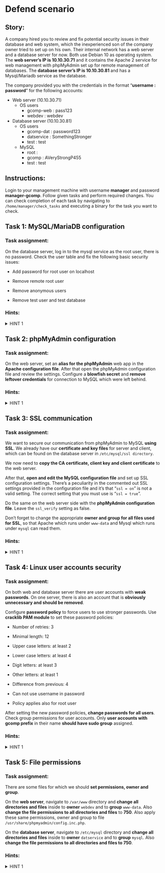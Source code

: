 ﻿# Defend scenario

## Story:

A company hired you to review and fix potential security issues in their database and web system, which the inexperienced son of the company owner tried to set up on his own. Their internal network has a web server and a database server for now. Both use Debian 10 as operating system. The **web server’s IP is 10.10.30.71** and it contains the Apache 2 service for web management with phpMyAdmin set up for remote management of databases. The **database server’s IP is 10.10.30.81** and has a Mysql/Mariadb service as the database. 

The company provided you with the credentials in the format “**username : password**” for the following accounts:

 -   Web server (10.10.30.71)
	 -   OS users
	     -   gcomp-web : pass123
	     -   webdev : webdev
 -   Database server (10.10.30.81)
     -   OS users
	     -   gcomp-dat : password123
	     -   datservice : SomethingStronger
	     -   test : test
     -   MySQL
	     -   root :
	     -   gcomp : AVeryStrongP455
	     -   test : test
    
## Instructions:

Login to your management machine with username **manager** and password **manager-gcomp**. Follow given tasks and perform required changes. You can check completion of each task by navigating to `/home/manager/check_tasks` and executing a binary for the task you want to check.

## Task 1: MySQL/MariaDB configuration

### Task assignment:

On the database server, log in to the mysql service as the root user, there is no password. Check the user table and fix the following basic security issues:

-   Add password for root user on localhost
    
-   Remove remote root user
    
-   Remove anonymous users
    
-   Remove test user and test database
    

### Hints:
<details>
  <summary>HINT 1</summary>

To use the mysql service type "mysql -u USER", where USER is the name of the user to log in as. 
A simple SQL query to check the user table is "SELECT user,host,password FROM mysql.user"
Use an internet search engine to find how to perform these simple tasks as SQL queries.
	
</details>

## Task 2: phpMyAdmin configuration

### Task assignment:

On the web server, set an **alias for the phpMyAdmin** web app in the **Apache configuration file**. After that open the phpMyAdmin configuration file and review the settings. Configure a **blowfish secret** and **remove leftover credentials** for connection to MySQL which were left behind.

### Hints:
<details>
  <summary>HINT 1</summary>
The path to the phpMyAdmin configuration file is: "/usr/share/phpmyadmin/config.inc.php"
The path to the Apache configuration file for alias change is: "/etc/apache2/apache2.conf"
</details>

## Task 3: SSL communication

### Task assignment:

We want to secure our communication from phpMyAdmin to MySQL **using SSL**. We already have our **certificate and key files** for server and client, which can be found on the database server in `/etc/mysql/ssl directory`.

We now need to **copy the CA certificate, client key and client certificate** to the web server.

After that, **open and edit the MySQL configuration file** and set up SSL configuration settings. There’s a peculiarity in the commented out SSL settings provided in the configuration file and it’s that “`ssl = on`” is not a valid setting. The correct setting that you must use is “`ssl = true`”.

Do the same on the web server side with the **phpMyAdmin configuration file**. Leave the `ssl_verify` setting as false.

Don’t forget to change the appropriate **owner and group for all files used for SSL**, so that Apache which runs under `www-data` and Mysql which runs under `mysql` can read them.

### Hints:
<details>
  <summary>HINT 1</summary>
  
</details>

## Task 4: Linux user accounts security

### Task assignment:

On both web and database server there are user accounts with **weak passwords**. On one server, there is also an account that is **obviously unnecessary and should be removed**. 

Configure **password policy** to force users to use stronger passwords. Use **cracklib PAM module** to set these password policies:

-   Number of retries: 3
    
-   Minimal length:  12

-   Upper case letters:  at least 2
    
-   Lower case letters:  at least 4
    
-   Digit letters:  at least 3
    
-   Other letters:  at least 1
    
-   Difference from previous:  4
    
-   Can not use username in password
    
-   Policy applies also for root user

After setting the new password policies, **change passwords for all users**. Check group permissions for user accounts. Only **user accounts with gcomp prefix** in their name **should have sudo group** assigned.

### Hints:
<details>
  <summary>HINT 1</summary>
	man pam_cracklib
	man gpasswd
</details>


## Task 5: File permissions

### Task assignment:

There are some files for which we should **set permissions, owner and group**.

On the **web server**, navigate to `/var/www` directory and **change all directories and files** inside to **owner** `webdev` and to **group** `www-data`. Also **change the file permissions to all directories and files** to **750**. Also apply these same permissions, owner and group to file `/usr/share/phpmyadmin/config.inc.php`.

On the **database server**, navigate to `/etc/mysql` directory and **change all directories and files** inside to **owner** `datservice` and to **group** `mysql`. Also **change the file permissions to all directories and files to 750**.

### Hints:
<details>
  <summary>HINT 1</summary>

</details>
